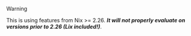 > [!WARNING]  
> This is using features from Nix >= 2.26.
> ***It will not properly evaluate on versions prior to 2.26 (Lix included!)***.
